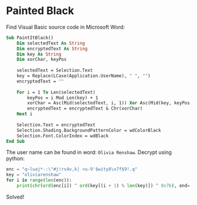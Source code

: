 # Painted Black

Find Visual Basic source code in Microsoft Word:

```vb
Sub PaintItBlack()
    Dim selectedText As String
    Dim encryptedText As String
    Dim key As String
    Dim xorChar, keyPos
    
    selectedText = Selection.Text
    key = Replace(LCase(Application.UserName), " ", "")
    encryptedText = ""
    
    For i = 1 To Len(selectedText)
        keyPos = i Mod Len(key) + 1
        xorChar = Asc(Mid(selectedText, i, 1)) Xor Asc(Mid(key, keyPos, 1)) Xor &H7B
        encryptedText = encryptedText & Chr(xorChar)
    Next i
    
    Selection.Text = encryptedText
    Selection.Shading.BackgroundPatternColor = wdColorBlack
    Selection.Font.ColorIndex = wdBlack
End Sub
```

The user name can be found in word: `Olivia Renshaw`. Decrypt using python:

```python
enc = "q~luaj*-:\"#j!rs4v,k| <u-9'$wity8\x7f$9!.q"
key = "oliviarenshaw"
for i in range(len(enc)):
    print(chr(ord(enc[i]) ^ ord(key[(i + 1) % len(key)]) ^ 0x7b), end='')
```

Solved!

